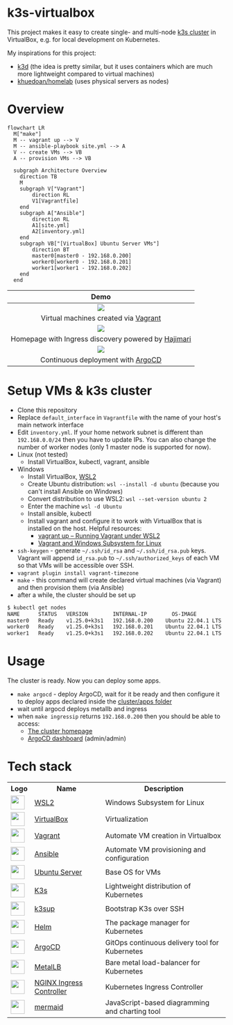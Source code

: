# k3s-virtualbox
This project makes it easy to create single- and multi-node [k3s cluster](https://k3s.io) in VirtualBox, e.g. for local development on Kubernetes.

My inspirations for this project:
- [k3d](https://github.com/k3d-io/k3d) (the idea is pretty similar, but it uses containers which are much more lightweight compared to virtual machines)
- [khuedoan/homelab](https://github.com/khuedoan/homelab) (uses physical servers as nodes)

# Overview

```mermaid
flowchart LR
  M["make"]
  M -- vagrant up --> V
  M -- ansible-playbook site.yml --> A
  V -- create VMs --> VB
  A -- provision VMs --> VB
  
  subgraph Architecture Overview
    direction TB
    M
    subgraph V["Vagrant"]
        direction RL
        V1[Vagrantfile]
    end
    subgraph A["Ansible"]
        direction RL
        A1[site.yml]
        A2[inventory.yml]
    end
    subgraph VB["[VirtualBox] Ubuntu Server VMs"]
        direction BT
        master0[master0 - 192.168.0.200]
        worker0[worker0 - 192.168.0.201]
        worker1[worker1 - 192.168.0.202]
    end
  end
```

| Demo                                                                                        |
| :--:                                                                                        |
| [![][virtualbox-demo]][homepage-demo]                                                       |
| Virtual machines created via [Vagrant](https://www.vagrantup.com/)                          |
| [![][homepage-demo]][homepage-demo]                                                         |
| Homepage with Ingress discovery powered by [Hajimari](https://hajimari.io/)                 |
| [![][argocd-demo]][argocd-demo]                                                             |
| Continuous deployment with [ArgoCD](https://argoproj.github.io)                             |

[virtualbox-demo]: images/virtualbox.png
[homepage-demo]: images/hajimari.png
[argocd-demo]: images/argocd.png

# Setup VMs & k3s cluster
- Clone this repository
- Replace `default_interface` in `Vagrantfile` with the name of your host's main network interface  
- Edit `inventory.yml`. If your home network subnet is different than `192.168.0.0/24` then you have to update IPs. You can also change the number of worker nodes (only 1 master node is supported for now).
- Linux (not tested)
    - Install VirtualBox, kubectl, vagrant, ansible
- Windows
    - Install VirtualBox, [WSL2](https://docs.microsoft.com/en-us/windows/wsl/install)
    - Create Ubuntu distribution: `wsl --install -d ubuntu` (because you can't install Ansible on Windows)
    - Convert distribution to use WSL2: `wsl --set-version ubuntu 2`
    - Enter the machine `wsl -d Ubuntu`
    - Install ansible, kubectl
    - Install vagrant and configure it to work with VirtualBox that is installed on the host. Helpful resources:
        - [vagrant up – Running Vagrant under WSL2](https://thedatabaseme.de/2022/02/20/vagrant-up-running-vagrant-under-wsl2/)
        - [Vagrant and Windows Subsystem for Linux](https://www.vagrantup.com/docs/other/wsl)
- `ssh-keygen` - generate `~/.ssh/id_rsa` and `~/.ssh/id_rsa.pub` keys. Vagrant will append `id_rsa.pub` to `~/.ssh/authorized_keys` of each VM so that VMs will be accessible over SSH.
- `vagrant plugin install vagrant-timezone`
- `make` - this command will create declared virtual machines (via Vagrant) and then provision them (via Ansible)
- after a while, the cluster should be set up
```bash
$ kubectl get nodes
NAME      STATUS   VERSION        INTERNAL-IP        OS-IMAGE            CONTAINER-RUNTIME
master0   Ready    v1.25.0+k3s1   192.168.0.200    Ubuntu 22.04.1 LTS    containerd://1.6.8-k3s1
worker0   Ready    v1.25.0+k3s1   192.168.0.201    Ubuntu 22.04.1 LTS    containerd://1.6.8-k3s1
worker1   Ready    v1.25.0+k3s1   192.168.0.202    Ubuntu 22.04.1 LTS    containerd://1.6.8-k3s1
```


# Usage
The cluster is ready. Now you can deploy some apps.
- `make argocd` - deploy ArgoCD, wait for it be ready and then configure it to deploy apps declared inside the [cluster/apps folder](https://github.com/erykio/k3s-virtualbox/tree/master/cluster/apps)
- wait until argocd deploys metallb and ingress
- when `make ingressip` returns `192.168.0.200` then you should be able to access:
    - [The cluster homepage](http://home.192-168-0-200.nip.io/)
    - [ArgoCD dashboard](http://argocd.192-168-0-200.nip.io/) (admin/admin)



# Tech stack

<table>
    <tr>
        <th>Logo</th>
        <th>Name</th>
        <th>Description</th>
    </tr>
    <tr>
        <td><img width="32" src="https://upload.wikimedia.org/wikipedia/commons/thumb/3/35/Tux.svg/84px-Tux.svg.png"></td>
        <td><a href="https://en.wikipedia.org/wiki/Windows_Subsystem_for_Linux">WSL2</a></td>
        <td>Windows Subsystem for Linux </td>
    </tr>
    <tr>
        <td><img width="32" src="https://upload.wikimedia.org/wikipedia/commons/thumb/d/d5/Virtualbox_logo.png/121px-Virtualbox_logo.png"></td>
        <td><a href="https://www.virtualbox.org/">VirtualBox</a></td>
        <td>Virtualization</td>
    </tr>
    <tr>
        <td><img width="32" src="https://upload.wikimedia.org/wikipedia/commons/thumb/8/87/Vagrant.png/150px-Vagrant.png"></td>
        <td><a href="https://www.vagrantup.com/">Vagrant</a></td>
        <td>Automate VM creation in Virtualbox</td>
    </tr>
    <tr>
        <td><img width="32" src="https://upload.wikimedia.org/wikipedia/commons/thumb/2/24/Ansible_logo.svg/100px-Ansible_logo.svg.png"></td>
        <td><a href="https://www.ansible.com">Ansible</a></td>
        <td>Automate VM provisioning and configuration</td>
    </tr>
    <tr>
        <td><img width="32" src="https://upload.wikimedia.org/wikipedia/commons/thumb/a/ab/Logo-ubuntu_cof-orange-hex.svg/2048px-Logo-ubuntu_cof-orange-hex.svg.png"></td>
        <td><a href="https://ubuntu.com/download/server">Ubuntu Server</a></td>
        <td>Base OS for VMs</td>
    </tr>
    <tr>
        <td><img width="32" src="https://cncf-branding.netlify.app/img/projects/k3s/icon/color/k3s-icon-color.svg"></td>
        <td><a href="https://k3s.io">K3s</a></td>
        <td>Lightweight distribution of Kubernetes</td>
    </tr>
    <tr>
        <td><img width="32" src="https://github.com/alexellis/k3sup/raw/master/docs/assets/k3sup.png"></td>
        <td><a href="https://github.com/alexellis/k3sup">k3sup</a></td>
        <td>Bootstrap K3s over SSH</td>
    </tr>
    <tr>
        <td><img width="32" src="https://cncf-branding.netlify.app/img/projects/helm/icon/color/helm-icon-color.svg"></td>
        <td><a href="https://helm.sh">Helm</a></td>
        <td>The package manager for Kubernetes</td>
    </tr>
    <tr>
        <td><img width="32" src="https://camo.githubusercontent.com/42ecb0e82021bf95ed3bc09ccab58ab03a4c6b8b8d22f6c628c14c38244e641d/68747470733a2f2f636e63662d6272616e64696e672e6e65746c6966792e6170702f696d672f70726f6a656374732f6172676f2f69636f6e2f636f6c6f722f6172676f2d69636f6e2d636f6c6f722e737667"></td>
        <td><a href="https://argoproj.github.io">ArgoCD</a></td>
        <td>GitOps continuous delivery tool for Kubernetes</td>
    </tr>
    <tr>
        <td><img width="32" src="https://avatars.githubusercontent.com/u/60239468?s=200&v=4"></td>
        <td><a href="https://metallb.org">MetalLB</a></td>
        <td>Bare metal load-balancer for Kubernetes</td>
    </tr>
    <tr>
        <td><img width="32" src="https://avatars.githubusercontent.com/u/1412239?s=200&v=4"></td>
        <td><a href="https://kubernetes.github.io/ingress-nginx/">NGINX Ingress Controller</a></td>
        <td>Kubernetes Ingress Controller</td>
    </tr>
    <tr>
        <td><img width="32" src="https://simpleicons.org/icons/diagramsdotnet.svg"></td>
        <td><a href="https://github.com/mermaid-js/mermaid">mermaid</a></td>
        <td>JavaScript-based diagramming and charting tool</td>
    </tr>
</table>
